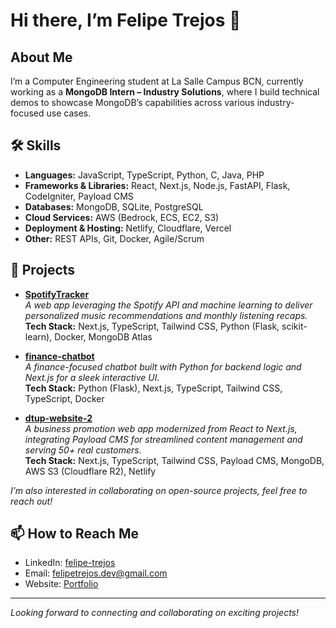 # Hi there, I’m Felipe Trejos 👋

## About Me

I’m a Computer Engineering student at La Salle Campus BCN, currently working as a **MongoDB Intern – Industry Solutions**, where I build technical demos to showcase MongoDB’s capabilities across various industry-focused use cases.

## 🛠️ Skills

- **Languages:** JavaScript, TypeScript, Python, C, Java, PHP  
- **Frameworks & Libraries:** React, Next.js, Node.js, FastAPI, Flask, CodeIgniter, Payload CMS  
- **Databases:** MongoDB, SQLite, PostgreSQL  
- **Cloud Services:** AWS (Bedrock, ECS, EC2, S3)  
- **Deployment & Hosting:** Netlify, Cloudflare, Vercel  
- **Other:** REST APIs, Git, Docker, Agile/Scrum

## 🚀 Projects

- **[SpotifyTracker](https://github.com/Feli05/SpotifyTracker)**  
  *A web app leveraging the Spotify API and machine learning to deliver personalized music recommendations and monthly listening recaps.*  
  **Tech Stack:** Next.js, TypeScript, Tailwind CSS, Python (Flask, scikit-learn), Docker, MongoDB Atlas

- **[finance-chatbot](https://github.com/Feli05/finance-chatbot)**  
  *A finance-focused chatbot built with Python for backend logic and Next.js for a sleek interactive UI.*  
  **Tech Stack:** Python (Flask), Next.js, TypeScript, Tailwind CSS, TypeScript, Docker

- **[dtup-website-2](https://github.com/Feli05/dtup-website-2)**  
  *A business promotion web app modernized from React to Next.js, integrating Payload CMS for streamlined content management and serving 50+ real customers.*  
  **Tech Stack:** Next.js, TypeScript, Tailwind CSS, Payload CMS, MongoDB, AWS S3 (Cloudflare R2), Netlify

_I’m also interested in collaborating on open-source projects, feel free to reach out!_

## 📫 How to Reach Me

- LinkedIn: [felipe-trejos](https://www.linkedin.com/in/felipe-trejos-264186286)  
- Email: felipetrejos.dev@gmail.com  
- Website: [Portfolio](https://felitrejos.com/)

---

_Looking forward to connecting and collaborating on exciting projects!_
